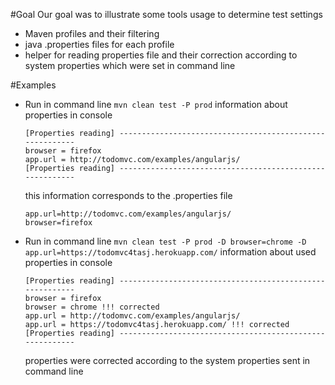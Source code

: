 #Goal
Our goal was to illustrate some tools usage to determine test settings
* Maven profiles and their filtering
* java .properties files for each  profile
* helper for reading properties file and their correction according to system properties which were set in command line
 
 

#Examples
* Run in command line `mvn clean test -P prod`
    information about properties in console 
    ```
    [Properties reading] ---------------------------------------------------------
    browser = firefox
    app.url = http://todomvc.com/examples/angularjs/
    [Properties reading] ---------------------------------------------------------
    ```
    
    this information corresponds to the .properties file
    ```
    app.url=http://todomvc.com/examples/angularjs/
    browser=firefox
    ```

* Run in command line `mvn clean test -P prod -D browser=chrome -D app.url=https://todomvc4tasj.herokuapp.com/`
    information about used properties in console 
    ```
    [Properties reading] ---------------------------------------------------------
    browser = firefox
    browser = chrome !!! corrected
    app.url = http://todomvc.com/examples/angularjs/
    app.url = https://todomvc4tasj.herokuapp.com/ !!! corrected
    [Properties reading] ---------------------------------------------------------
    ```
  
    properties were corrected according to the system properties sent in command line
   

    
   